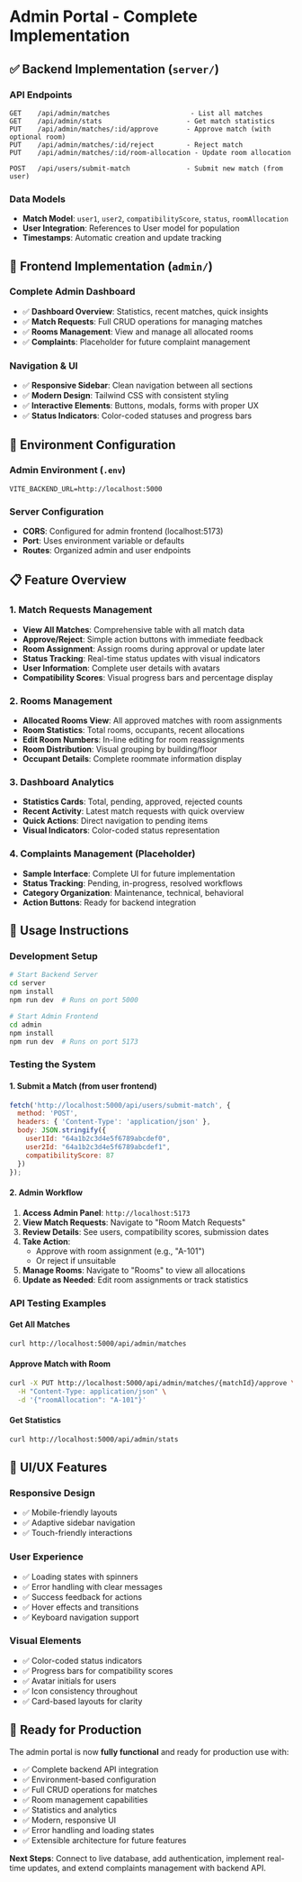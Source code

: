 # Admin Portal - Complete Implementation

## ✅ **Backend Implementation** (`server/`)

### **API Endpoints**
```
GET    /api/admin/matches                    - List all matches
GET    /api/admin/stats                     - Get match statistics
PUT    /api/admin/matches/:id/approve       - Approve match (with optional room)
PUT    /api/admin/matches/:id/reject        - Reject match
PUT    /api/admin/matches/:id/room-allocation - Update room allocation

POST   /api/users/submit-match              - Submit new match (from user)
```

### **Data Models**
- **Match Model**: `user1`, `user2`, `compatibilityScore`, `status`, `roomAllocation`
- **User Integration**: References to User model for population
- **Timestamps**: Automatic creation and update tracking

## 🎯 **Frontend Implementation** (`admin/`)

### **Complete Admin Dashboard**
- ✅ **Dashboard Overview**: Statistics, recent matches, quick insights
- ✅ **Match Requests**: Full CRUD operations for managing matches
- ✅ **Rooms Management**: View and manage all allocated rooms
- ✅ **Complaints**: Placeholder for future complaint management

### **Navigation & UI**
- ✅ **Responsive Sidebar**: Clean navigation between all sections
- ✅ **Modern Design**: Tailwind CSS with consistent styling
- ✅ **Interactive Elements**: Buttons, modals, forms with proper UX
- ✅ **Status Indicators**: Color-coded statuses and progress bars

## 🔧 **Environment Configuration**

### **Admin Environment** (`.env`)
```properties
VITE_BACKEND_URL=http://localhost:5000
```

### **Server Configuration**
- **CORS**: Configured for admin frontend (localhost:5173)
- **Port**: Uses environment variable or defaults
- **Routes**: Organized admin and user endpoints

## 📋 **Feature Overview**

### **1. Match Requests Management**
- **View All Matches**: Comprehensive table with all match data
- **Approve/Reject**: Simple action buttons with immediate feedback
- **Room Assignment**: Assign rooms during approval or update later
- **Status Tracking**: Real-time status updates with visual indicators
- **User Information**: Complete user details with avatars
- **Compatibility Scores**: Visual progress bars and percentage display

### **2. Rooms Management**
- **Allocated Rooms View**: All approved matches with room assignments
- **Room Statistics**: Total rooms, occupants, recent allocations
- **Edit Room Numbers**: In-line editing for room reassignments
- **Room Distribution**: Visual grouping by building/floor
- **Occupant Details**: Complete roommate information display

### **3. Dashboard Analytics**
- **Statistics Cards**: Total, pending, approved, rejected counts
- **Recent Activity**: Latest match requests with quick overview
- **Quick Actions**: Direct navigation to pending items
- **Visual Indicators**: Color-coded status representation

### **4. Complaints Management** (Placeholder)
- **Sample Interface**: Complete UI for future implementation
- **Status Tracking**: Pending, in-progress, resolved workflows
- **Category Organization**: Maintenance, technical, behavioral
- **Action Buttons**: Ready for backend integration

## 🚀 **Usage Instructions**

### **Development Setup**
```bash
# Start Backend Server
cd server
npm install
npm run dev  # Runs on port 5000

# Start Admin Frontend
cd admin
npm install
npm run dev  # Runs on port 5173
```

### **Testing the System**

#### **1. Submit a Match (from user frontend)**
```javascript
fetch('http://localhost:5000/api/users/submit-match', {
  method: 'POST',
  headers: { 'Content-Type': 'application/json' },
  body: JSON.stringify({
    user1Id: "64a1b2c3d4e5f6789abcdef0",
    user2Id: "64a1b2c3d4e5f6789abcdef1", 
    compatibilityScore: 87
  })
});
```

#### **2. Admin Workflow**
1. **Access Admin Panel**: `http://localhost:5173`
2. **View Match Requests**: Navigate to "Room Match Requests"
3. **Review Details**: See users, compatibility scores, submission dates
4. **Take Action**: 
   - Approve with room assignment (e.g., "A-101")
   - Or reject if unsuitable
5. **Manage Rooms**: Navigate to "Rooms" to view all allocations
6. **Update as Needed**: Edit room assignments or track statistics

### **API Testing Examples**

#### **Get All Matches**
```bash
curl http://localhost:5000/api/admin/matches
```

#### **Approve Match with Room**
```bash
curl -X PUT http://localhost:5000/api/admin/matches/{matchId}/approve \
  -H "Content-Type: application/json" \
  -d '{"roomAllocation": "A-101"}'
```

#### **Get Statistics**
```bash
curl http://localhost:5000/api/admin/stats
```

## 🎨 **UI/UX Features**

### **Responsive Design**
- ✅ Mobile-friendly layouts
- ✅ Adaptive sidebar navigation
- ✅ Touch-friendly interactions

### **User Experience**
- ✅ Loading states with spinners
- ✅ Error handling with clear messages
- ✅ Success feedback for actions
- ✅ Hover effects and transitions
- ✅ Keyboard navigation support

### **Visual Elements**
- ✅ Color-coded status indicators
- ✅ Progress bars for compatibility scores
- ✅ Avatar initials for users
- ✅ Icon consistency throughout
- ✅ Card-based layouts for clarity

## 🔮 **Ready for Production**

The admin portal is now **fully functional** and ready for production use with:
- ✅ Complete backend API integration
- ✅ Environment-based configuration
- ✅ Full CRUD operations for matches
- ✅ Room management capabilities
- ✅ Statistics and analytics
- ✅ Modern, responsive UI
- ✅ Error handling and loading states
- ✅ Extensible architecture for future features

**Next Steps**: Connect to live database, add authentication, implement real-time updates, and extend complaints management with backend API.
